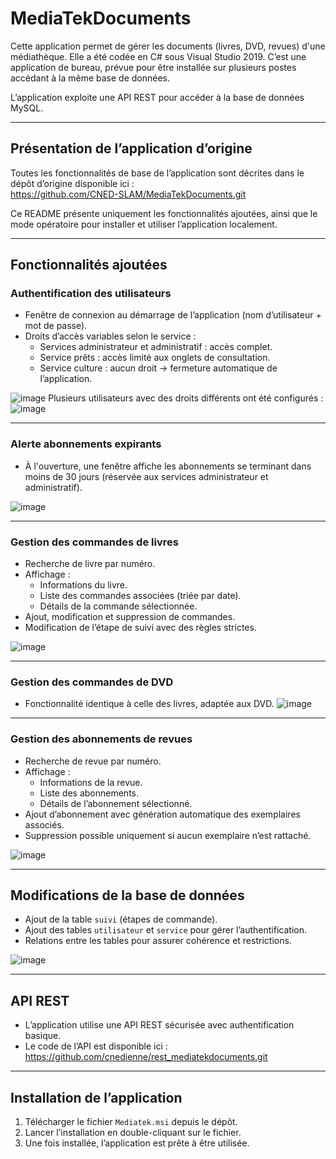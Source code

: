 # MediaTekDocuments

Cette application permet de gérer les documents (livres, DVD, revues) d'une médiathèque. Elle a été codée en C# sous Visual Studio 2019. C’est une application de bureau, prévue pour être installée sur plusieurs postes accédant à la même base de données.

L’application exploite une API REST pour accéder à la base de données MySQL.

---

## Présentation de l’application d’origine

Toutes les fonctionnalités de base de l’application sont décrites dans le dépôt d’origine disponible ici :  
https://github.com/CNED-SLAM/MediaTekDocuments.git

Ce README présente uniquement les fonctionnalités ajoutées, ainsi que le mode opératoire pour installer et utiliser l’application localement.

---

## Fonctionnalités ajoutées

### Authentification des utilisateurs

- Fenêtre de connexion au démarrage de l’application (nom d’utilisateur + mot de passe).
- Droits d’accès variables selon le service :
  - Services administrateur et administratif : accès complet.
  - Service prêts : accès limité aux onglets de consultation.
  - Service culture : aucun droit → fermeture automatique de l’application.

![image](https://github.com/user-attachments/assets/dbc10fad-50b5-4fa1-968f-341db31977d7)
Plusieurs utilisateurs avec des droits différents ont été configurés :
![image](https://github.com/user-attachments/assets/30a22513-abc7-41f2-9928-bb21289f512a)


---

### Alerte abonnements expirants

- À l'ouverture, une fenêtre affiche les abonnements se terminant dans moins de 30 jours (réservée aux services administrateur et administratif).

![image](https://github.com/user-attachments/assets/9c50c013-0021-43da-9dc2-bc612045bf40)


---

### Gestion des commandes de livres

- Recherche de livre par numéro.
- Affichage :
  - Informations du livre.
  - Liste des commandes associées (triée par date).
  - Détails de la commande sélectionnée.
- Ajout, modification et suppression de commandes.
- Modification de l’étape de suivi avec des règles strictes.

![image](https://github.com/user-attachments/assets/29bc5415-8727-40b4-bc00-fca433481d70)


---

### Gestion des commandes de DVD

- Fonctionnalité identique à celle des livres, adaptée aux DVD.
![image](https://github.com/user-attachments/assets/89239aab-aa69-409b-9f31-f01cb9aaca40)


---

### Gestion des abonnements de revues

- Recherche de revue par numéro.
- Affichage :
  - Informations de la revue.
  - Liste des abonnements.
  - Détails de l’abonnement sélectionné.
- Ajout d’abonnement avec génération automatique des exemplaires associés.
- Suppression possible uniquement si aucun exemplaire n’est rattaché.

![image](https://github.com/user-attachments/assets/3e850235-8466-48da-b256-086cad53c1e6)


---

## Modifications de la base de données

- Ajout de la table `suivi` (étapes de commande).
- Ajout des tables `utilisateur` et `service` pour gérer l’authentification.
- Relations entre les tables pour assurer cohérence et restrictions.

![image](https://github.com/user-attachments/assets/9b907ec4-cc63-43b1-bbe3-a171272206c1)


---

## API REST

- L’application utilise une API REST sécurisée avec authentification basique.
- Le code de l’API est disponible ici :  
https://github.com/cnedienne/rest_mediatekdocuments.git
---

## Installation de l’application

1. Télécharger le fichier `Mediatek.msi` depuis le dépôt.
2. Lancer l’installation en double-cliquant sur le fichier.
3. Une fois installée, l’application est prête à être utilisée.

